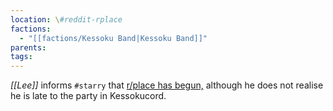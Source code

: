 ```yaml
---
location: \#reddit-rplace
factions:
  - "[[factions/Kessoku Band|Kessoku Band]]"
parents: 
tags: 
---
```

*[[Lee]]* informs `#starry` that [r/place has begun,](discord://discord.com/channels/1093664259273130084/1093664259273130087/1131580815290159154) although he does not realise he is late to the party in Kessokucord.
